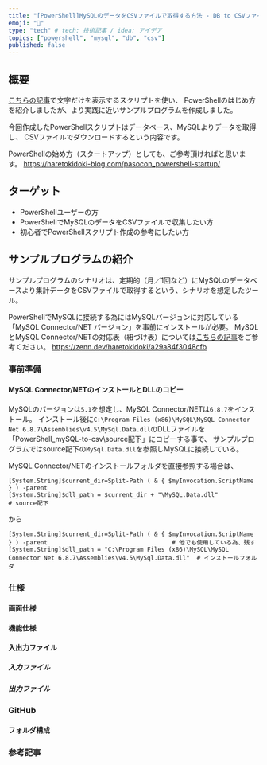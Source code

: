 ```yaml
---
title: "[PowerShell]MySQLのデータをCSVファイルで取得する方法 - DB to CSVファイル"
emoji: "🦾"
type: "tech" # tech: 技術記事 / idea: アイデア
topics: ["powershell", "mysql", "db", "csv"]
published: false
---
```

## 概要
[こちらの記事](https://haretokidoki-blog.com/pasocon_powershell-startup/)で文字だけを表示するスクリプトを使い、
PowerShellのはじめ方を紹介しましたが、より実践に近いサンプルプログラムを作成しました。

今回作成したPowerShellスクリプトはデータベース、MySQLよりデータを取得し、
CSVファイルでダウンロードするという内容です。

PowerShellの始め方（スタートアップ）としても、ご参考頂ければと思います。
https://haretokidoki-blog.com/pasocon_powershell-startup/
## ターゲット
- PowerShellユーザーの方
- PowerShellでMySQLのデータをCSVファイルで収集したい方
- 初心者でPowerShellスクリプト作成の参考にしたい方
## サンプルプログラムの紹介
サンプルプログラムのシナリオは、定期的（月／1回など）にMySQLのデータベースより集計データをCSVファイルで取得するという、シナリオを想定したツール。

PowerShellでMySQLに接続する為にはMySQLバージョンに対応している「MySQL Connector/NET バージョン」を事前にインストールが必要。
MySQLとMySQL Connector/NETの対応表（紐づけ表）については[こちらの記事](https://zenn.dev/haretokidoki/a29a84f3048cfb)をご参考ください。
https://zenn.dev/haretokidoki/a29a84f3048cfb
### 事前準備
#### MySQL Connector/NETのインストールとDLLのコピー
MySQLのバージョンは`5.1`を想定し、MySQL Connector/NETは`6.8.7`をインストール。
インストール後に`C:\Program Files (x86)\MySQL\MySQL Connector Net 6.8.7\Assemblies\v4.5\MySql.Data.dll`のDLLファイルを「PowerShell_mySQL-to-csv\source配下」にコピーする事で、
サンプルプログラムではsource配下の`MySql.Data.dll`を参照しMySQLに接続している。

MySQL Connector/NETのインストールフォルダを直接参照する場合は、
```powershell:source配下を参照する場合
[System.String]$current_dir=Split-Path ( & { $myInvocation.ScriptName } ) -parent
[System.String]$dll_path = $current_dir + "\MySQL.Data.dll"                                                         # source配下
```
から
```powershell:インストールフォルダを参照する場合
[System.String]$current_dir=Split-Path ( & { $myInvocation.ScriptName } ) -parent                                   # 他でも使用している為、残す
[System.String]$dll_path = "C:\Program Files (x86)\MySQL\MySQL Connector Net 6.8.7\Assemblies\v4.5\MySql.Data.dll"  # インストールフォルダ
```

### 仕様
#### 画面仕様
#### 機能仕様
#### 入出力ファイル
##### 入力ファイル
##### 出力ファイル
### GitHub
#### フォルダ構成
### 参考記事
